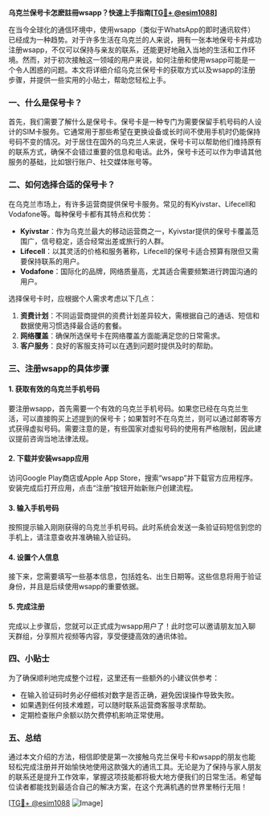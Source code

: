 **乌克兰保号卡怎麽註冊wsapp？快速上手指南[[TG💪+ @esim1088](https://t.me/s/esim1088)]**

在当今全球化的通信环境中，使用wsapp（类似于WhatsApp的即时通讯软件）已经成为一种趋势。对于许多生活在乌克兰的人来说，拥有一张本地保号卡并成功注册wsapp，不仅可以保持与亲友的联系，还能更好地融入当地的生活和工作环境。然而，对于初次接触这一领域的用户来说，如何注册和使用wsapp可能是一个令人困惑的问题。本文将详细介绍乌克兰保号卡的获取方式以及wsapp的注册步骤，并提供一些实用的小贴士，帮助您轻松上手。

### 一、什么是保号卡？

首先，我们需要了解什么是保号卡。保号卡是一种专门为需要保留手机号码的人设计的SIM卡服务。它通常用于那些希望在更换设备或长时间不使用手机时仍能保持号码不变的情况。对于居住在国外的乌克兰人来说，保号卡可以帮助他们维持原有的联系方式，确保不会错过重要的信息和电话。此外，保号卡还可以作为申请其他服务的基础，比如银行账户、社交媒体账号等。

### 二、如何选择合适的保号卡？

在乌克兰市场上，有许多运营商提供保号卡服务。常见的有Kyivstar、Lifecell和Vodafone等。每种保号卡都有其特点和优势：

- **Kyivstar**：作为乌克兰最大的移动运营商之一，Kyivstar提供的保号卡覆盖范围广，信号稳定，适合经常出差或旅行的人群。
- **Lifecell**：以其灵活的价格和服务著称，Lifecell的保号卡适合预算有限但又需要保持联系的用户。
- **Vodafone**：国际化的品牌，网络质量高，尤其适合需要频繁进行跨国沟通的用户。

选择保号卡时，应根据个人需求考虑以下几点：
1. **资费计划**：不同运营商提供的资费计划差异较大，需根据自己的通话、短信和数据使用习惯选择最合适的套餐。
2. **网络覆盖**：确保所选保号卡在网络覆盖方面能满足您的日常需求。
3. **客户服务**：良好的客服支持可以在遇到问题时提供及时的帮助。

### 三、注册wsapp的具体步骤

#### 1. 获取有效的乌克兰手机号码

要注册wsapp，首先需要一个有效的乌克兰手机号码。如果您已经在乌克兰生活，可以直接购买上述提到的保号卡；如果暂时不在乌克兰，则可以通过邮寄等方式获得虚拟号码。需要注意的是，有些国家对虚拟号码的使用有严格限制，因此建议提前咨询当地法律法规。

#### 2. 下载并安装wsapp应用

访问Google Play商店或Apple App Store，搜索“wsapp”并下载官方应用程序。安装完成后打开应用，点击“注册”按钮开始新账户创建流程。

#### 3. 输入手机号码

按照提示输入刚刚获得的乌克兰手机号码。此时系统会发送一条验证码短信到您的手机上，请注意查收并准确输入验证码。

#### 4. 设置个人信息

接下来，您需要填写一些基本信息，包括姓名、出生日期等。这些信息将用于验证身份，并且是后续使用wsapp的重要依据。

#### 5. 完成注册

完成以上步骤后，您就可以正式成为wsapp用户了！此时您可以邀请朋友加入聊天群组，分享照片视频等内容，享受便捷高效的通讯体验。

### 四、小贴士

为了确保顺利地完成整个过程，这里还有一些额外的小建议供参考：

- 在输入验证码时务必仔细核对数字是否正确，避免因误操作导致失败。
- 如果遇到任何技术难题，可以随时联系运营商客服寻求帮助。
- 定期检查账户余额以防欠费停机影响正常使用。

### 五、总结

通过本文介绍的方法，相信即使是第一次接触乌克兰保号卡和wsapp的朋友也能轻松完成注册并开始愉快地使用这款强大的通讯工具。无论是为了保持与家人朋友的联系还是提升工作效率，掌握这项技能都将极大地方便我们的日常生活。希望每位读者都能找到最适合自己的解决方案，在这个充满机遇的世界里畅行无阻！

[[TG💪+ @esim1088](https://t.me/s/esim1088) ![Image](https://i.postimg.cc/4NQfJmqS/Snipaste-2025-05-13-00-14-12.png)]